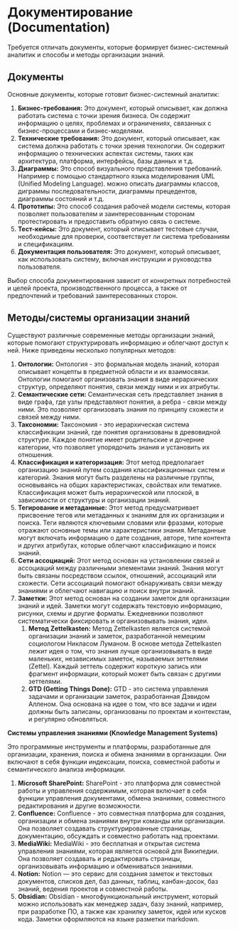 # Документирование (Documentation)

Требуется отличать документы, которые формирует бизнес-системный аналитик и способы и методы организации знаний.

## Документы

Основные документы, которые готовит бизнес-системный аналитик:

1. **Бизнес-требования:** Это документ, который описывает, как должна работать система с точки зрения бизнеса. Он содержит информацию о целях, проблемах и ограничениях, связанных с бизнес-процессами и бизнес-моделями.
2. **Технические требования:** Это документ, который описывает, как система должна работать с точки зрения технологии. Он содержит информацию о технических аспектах системы, таких как архитектура, платформа, интерфейсы, базы данных и т.д.
3. **Диаграммы:** Это способ визуального представления требований. Например с помощью стандартного языка моделирования UML (Unified Modeling Language). можно описать диаграммы классов, диграммы последовательности, диаграммы прецедентов, диаграммы состояний и т.д.
4. **Прототипы:** Это способ создания рабочей модели системы, которая позволяет пользователям и заинтересованным сторонам протестировать и предоставить обратную связь о системе.
5. **Тест-кейсы:** Это документ, который описывает тестовые случаи, необходимые для проверки, соответствует ли система требованиям и спецификациям.
6. **Документация пользователя:** Это документ, который описывает, как использовать систему, включая инструкции и руководства пользователя.

Выбор способа документирования зависит от конкретных потребностей и целей проекта, производственного процесса, а также от предпочтений и требований заинтересованных сторон.

## Методы/системы организации знаний

Существуют различные современные методы организации знаний, которые помогают структурировать информацию и облегчают доступ к ней. Ниже приведены несколько популярных методов:

1. **Онтологии:** Онтология - это формальная модель знаний, которая описывает концепты в предметной области и их взаимосвязи. Онтологии помогают организовать знания в виде иерархических структур, определяют понятия, связи между ними и их атрибуты.
2. **Семантические сети:** Семантическая сеть представляет знания в виде графа, где узлы представляют понятия, а ребра - связи между ними. Это позволяет организовать знания по принципу схожести и связей между ними.
3. **Таксономии:** Таксономия - это иерархическая система классификации знаний, где понятия организованы в древовидной структуре. Каждое понятие имеет родительские и дочерние категории, что позволяет упорядочить знания и установить их отношения.
4. **Классификация и категоризация:** Этот метод предполагает организацию знаний путем создания классификационных систем и категорий. Знания могут быть разделены на различные группы, основываясь на общих характеристиках, свойствах или тематике. Классификация может быть иерархической или плоской, в зависимости от структуры и организации знаний.
5. **Тегирование и метаданные:** Этот метод предусматривает присвоение тегов или метаданных к знаниям для их организации и поиска. Теги являются ключевыми словами или фразами, которые отражают основные темы или характеристики знания. Метаданные могут включать информацию о дате создания, авторе, типе контента и других атрибутах, которые облегчают классификацию и поиск знаний.
6. **Сети ассоциаций:** Этот метод основан на установлении связей и ассоциаций между различными элементами знаний. Знания могут быть связаны посредством ссылок, отношений, ассоциаций или схожести. Сети ассоциаций помогают обнаруживать связи между знаниями и облегчают навигацию и поиск внутри знаний.
7. **Заметки:** Этот метод основан на создании заметок для организации знаний и идей. Заметки могут содержать текстовую информацию, рисунки, схемы и другие форматы. Ежедневники позволяют систематически фиксировать и организовывать знания, идеи.
   1. **Метод Zettelkasten:**  Метод Zettelkasten является системой организации знаний и заметок, разработанной немецким социологом Никласом Луманом. В основе метода Zettelkasten лежит идея о том, что знания лучше организовывать в виде маленьких, независимых заметок, называемых зеттелями (Zettel). Каждый зеттель содержит короткую запись или фрагмент информации, который может быть связан с другими зеттелями.
   2. **GTD (Getting Things Done):** GTD - это система управления задачами и организации заметок, разработанная Дэвидом Алленом. Она основана на идее о том, что все задачи и идеи должны быть записаны, организованы по проектам и контекстам, и регулярно обновляться.

**Системы управления знаниями (Knowledge Management Systems)**

Это программные инструменты и платформы, разработанные для организации, хранения, поиска и обмена знаниями в организации. Они включают в себя функции индексации, поиска, совместной работы и семантического анализа информации.

1. **Microsoft SharePoint:** SharePoint - это платформа для совместной работы и управления содержимым, которая включает в себя функции управления документами, обмена знаниями, совместного редактирования и другие возможности.
2. **Confluence:** Confluence - это совместная платформа для создания, организации и обмена знаниями внутри команды или организации. Она позволяет создавать структурированные страницы, документацию, обсуждать и совместно работать над проектами.
3. **MediaWiki:** MediaWiki - это бесплатная и открытая система управления знаниями, которая является основой для Википедии. Она позволяет создавать и редактировать страницы, организовывать информацию и обмениваться знаниями.
4. **Notion:** Notion — это сервис для создания заметок и текстовых документов, списков дел, баз данных, таблиц, канбан-досок, баз знаний, ведения проектов и совместной работы.
5. **Obsidian:** Obsidian - многофункциональный инструмент, который можно использовать как менеджер задач, базу знаний, например, при разработке ПО, а также как хранилку заметок, идей или кусков кода. Заметки оформляются на языке разметки markdown.
